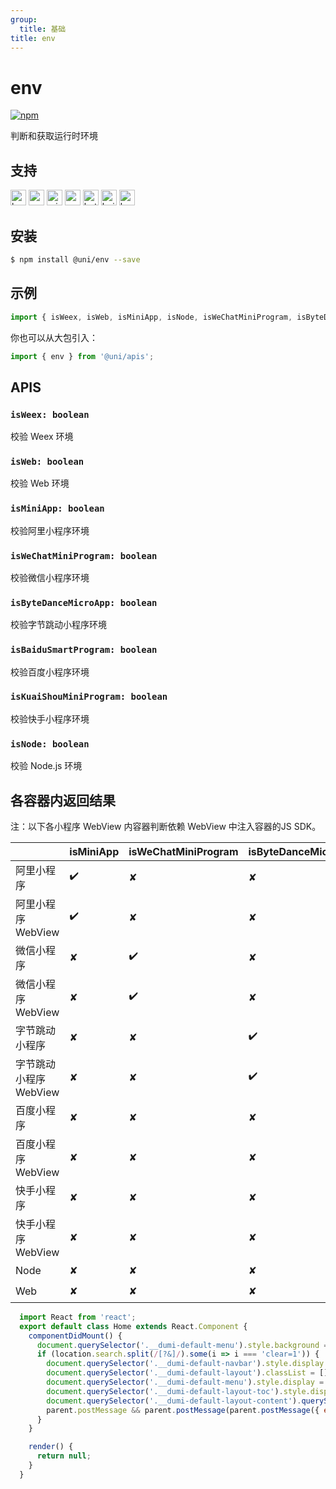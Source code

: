 ```yaml
---
group:
  title: 基础
title: env
---
```


# env
[![npm](https://img.shields.io/npm/v/@uni/env.svg)](https://www.npmjs.com/package/@uni/env)

判断和获取运行时环境

## 支持
<img alt="browser" src="https://gw.alicdn.com/tfs/TB1uYFobGSs3KVjSZPiXXcsiVXa-200-200.svg" width="25px" height="25px" title="h5" /> <img alt="weex" src="https://gw.alicdn.com/tfs/TB1jM0ebMaH3KVjSZFjXXcFWpXa-200-200.svg" width="25px" height="25px" /> <img alt="miniApp" src="https://gw.alicdn.com/tfs/TB1bBpmbRCw3KVjSZFuXXcAOpXa-200-200.svg" width="25px" height="25px" title="阿里小程序" /> <img alt="wechatMiniprogram" src="https://img.alicdn.com/tfs/TB1slcYdxv1gK0jSZFFXXb0sXXa-200-200.svg" width="25px" height="25px" title="微信小程序" /> <img alt="bytedanceMicroApp" src="https://gw.alicdn.com/tfs/TB1jFtVzO_1gK0jSZFqXXcpaXXa-200-200.svg" width="25px" height="25px" title="字节跳动小程序" /> <img alt="baiduSmartProgram" src="https://img.alicdn.com/imgextra/i4/O1CN01jngdBb24yGv2Fu34G_!!6000000007459-2-tps-200-200.png" width="25px" height="25px" title="百度小程序"> <img alt="kuaiShouMiniProgram" src="https://gw.alicdn.com/imgextra/i4/O1CN01kzmJMM24jcFEzp5Wv_!!6000000007427-2-tps-200-200.png" width="25px" height="25px" title="快手小程序">

## 安装
```bash
$ npm install @uni/env --save
```

## 示例
```javascript
import { isWeex, isWeb, isMiniApp, isNode, isWeChatMiniProgram, isByteDanceMicroApp, isBaiduSmartProgram, isKuaiShouMiniProgram } from '@uni/env';

```
你也可以从大包引入：

```js
import { env } from '@uni/apis';
```

## APIS
### `isWeex: boolean`
校验 Weex 环境

### `isWeb: boolean`
校验 Web 环境

### `isMiniApp: boolean`
校验阿里小程序环境

### `isWeChatMiniProgram: boolean`
校验微信小程序环境

### `isByteDanceMicroApp: boolean`
校验字节跳动小程序环境

### `isBaiduSmartProgram: boolean`
校验百度小程序环境

### `isKuaiShouMiniProgram: boolean`
校验快手小程序环境

### `isNode: boolean`
校验 Node.js 环境

## 各容器内返回结果

注：以下各小程序 WebView 内容器判断依赖 WebView 中注入容器的JS SDK。

|                     | isMiniApp | isWeChatMiniProgram | isByteDanceMicroApp | isBaiduSmartProgram | isKuaiShouMiniProgram | isWeb | isWeex | isNode |
| ------------------- | --------- | ------------------- | ------------------  | ------------------- | --------------------- | ------ | ----- | ------ |
| 阿里小程序            | ✔️         | ✘                   | ✘                   | ✘                   | ✘                     | ✘      | ✘     | ✘    |
| 阿里小程序 WebView    | ✔️         | ✘                   | ✘                   | ✘                   | ✘                     | ✔️      | ✘     | ✘   |
| 微信小程序            | ✘         | ✔️                   | ✘                   | ✘                   | ✘                     | ✘      | ✘     | ✘   |
| 微信小程序 WebView    | ✘         | ✔️                   | ✘                   | ✘                   | ✘                     | ✔️      | ✘     | ✘   |
| 字节跳动小程序         | ✘         | ✘                   | ✔️                   | ✘                   | ✘                     | ✘      | ✘     | ✘   |
| 字节跳动小程序 WebView | ✘         | ✘                   | ✔️                   | ✘                   | ✘                     | ✔️      | ✘     | ✘   |
| 百度小程序            | ✘         | ✘                    | ✘                   | ✔️                  | ✘                     | ✘      | ✘     | ✘   |
| 百度小程序 WebView    | ✘         | ✘                   | ✘                   | ✔️                   | ✘                     | ✔️      | ✘     | ✘   |
| 快手小程序            | ✘         | ✘                    | ✘                   | ✘                  | ✔️                     | ✘      | ✘     | ✘   |
| 快手小程序 WebView    | ✘         | ✘                   | ✘                   | ✘                   | ✔️                     | ✔️      | ✘     | ✘   |
| Node                 | ✘         | ✘                   | ✘                   | ✘                  | ✘                      | ✘      | ✘     | ✔️   |
| Web                  | ✘         | ✘                   | ✘                   | ✘                  | ✘                      | ✔️      | ✘     | ✘   |





```jsx | inline
  import React from 'react';
  export default class Home extends React.Component {
    componentDidMount() {
      document.querySelector('.__dumi-default-menu').style.background = '#fff';
      if (location.search.split(/[?&]/).some(i => i === 'clear=1')) {
        document.querySelector('.__dumi-default-navbar').style.display = 'none';
        document.querySelector('.__dumi-default-layout').classList = [];
        document.querySelector('.__dumi-default-menu').style.display = 'none';
        document.querySelector('.__dumi-default-layout-toc').style.display = 'none';
        document.querySelector('.__dumi-default-layout-content').querySelector('.markdown').querySelector('h1').style.marginTop = 0;
        parent.postMessage && parent.postMessage(parent.postMessage({ event: 'syncIframeHeight', height: document.querySelector('.__dumi-default-layout-content').offsetHeight }, '*'));
      }
    }

    render() {
      return null;
    }
  }
```
